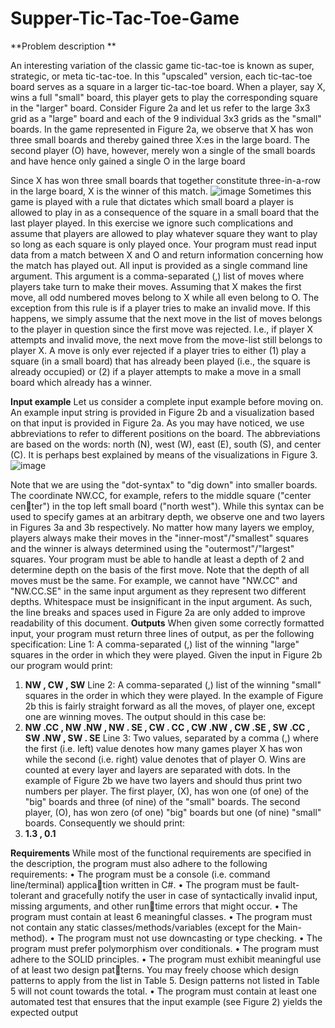 # Supper-Tic-Tac-Toe-Game

**Problem description **

An interesting variation of the classic game tic-tac-toe is known as super,
strategic, or meta tic-tac-toe. In this "upscaled" version, each tic-tac-toe
board serves as a square in a larger tic-tac-toe board. When a player, say X,
wins a full "small" board, this player gets to play the corresponding square
in the "larger" board. Consider Figure 2a and let us refer to the large 3x3
grid as a "large" board and each of the 9 individual 3x3 grids as the "small"
boards.
In the game represented in Figure 2a, we observe that X has won three small
boards and thereby gained three X:es in the large board. The second player
(O) have, however, merely won a single of the small boards and have hence
only gained a single O in the large board

Since X has won three small boards that together constitute three-in-a-row
in the large board, X is the winner of this match.
![image](https://user-images.githubusercontent.com/1320622/164992265-0d205e89-297c-4847-926d-6a4573c20115.png)
Sometimes this game is played with a rule that dictates which small board a
player is allowed to play in as a consequence of the square in a small board
that the last player played. In this exercise we ignore such complications
and assume that players are allowed to play whatever square they want to
play so long as each square is only played once.
Your program must read input data from a match between X and O and
return information concerning how the match has played out.
All input is provided as a single command line argument. This argument is
a comma-separated (,) list of moves where players take turn to make their
moves. Assuming that X makes the first move, all odd numbered moves
belong to X while all even belong to O.
The exception from this rule is if a player tries to make an invalid move.
If this happens, we simply assume that the next move in the list of moves
belongs to the player in question since the first move was rejected. I.e., if
player X attempts and invalid move, the next move from the move-list still
belongs to player X.
A move is only ever rejected if a player tries to either (1) play a square
(in a small board) that has already been played (i.e., the square is already
occupied) or (2) if a player attempts to make a move in a small board which
already has a winner.

**Input example**
Let us consider a complete input example before moving on. An example
input string is provided in Figure 2b and a visualization based on that input
is provided in Figure 2a.
As you may have noticed, we use abbreviations to refer to different positions
on the board. The abbreviations are based on the words: north (N), west
(W), east (E), south (S), and center (C). It is perhaps best explained by
means of the visualizations in Figure 3.
![image](https://user-images.githubusercontent.com/1320622/164992333-e39a7e39-25ac-4840-bb75-4c744337a662.png)

Note that we are using the "dot-syntax" to "dig down" into smaller boards.
The coordinate NW.CC, for example, refers to the middle square ("center center") in the top left small board ("north west"). While this syntax can be
used to specify games at an arbitrary depth, we observe one and two layers
in Figures 3a and 3b respectively.
No matter how many layers we employ, players always make their moves in
the "inner-most"/"smallest" squares and the winner is always determined
using the "outermost"/"largest" squares.
Your program must be able to handle at least a depth of 2 and determine
depth on the basis of the first move. Note that the depth of all moves must
be the same. For example, we cannot have "NW.CC" and "NW.CC.SE" in the same
input argument as they represent two different depths.
Whitespace must be insignificant in the input argument. As such, the line
breaks and spaces used in Figure 2a are only added to improve readability
of this document.
**Outputs**
When given some correctly formatted input, your program must return three
lines of output, as per the following specification:
Line 1: A comma-separated (,) list of the winning "large" squares in the
order in which they were played. Given the input in Figure 2b our program
would print:
1. **NW , CW , SW**
Line 2: A comma-separated (,) list of the winning "small" squares in the
order in which they were played. In the example of Figure 2b this is fairly
straight forward as all the moves, of player one, except one are winning
moves. The output should in this case be:
2. **NW .CC , NW .NW , NW . SE , CW . CC , CW .NW , CW .SE , SW .CC , SW .NW , SW . SE**
Line 3: Two values, separated by a comma (,) where the first (i.e. left)
value denotes how many games player X has won while the second (i.e.
right) value denotes that of player O. Wins are counted at every layer and
layers are separated with dots. In the example of Figure 2b we have two
layers and should thus print two numbers per player. The first player, (X),
has won one (of one) of the "big" boards and three (of nine) of the "small"
boards. The second player, (O), has won zero (of one) "big" boards but one
(of nine) "small" boards. Consequently we should print:
3. **1.3 , 0.1**

**Requirements**
While most of the functional requirements are specified in the description,
the program must also adhere to the following requirements:
• The program must be a console (i.e. command line/terminal) application written in C#.
• The program must be fault-tolerant and gracefully notify the user in
case of syntactically invalid input, missing arguments, and other runtime errors that might occur.
• The program must contain at least 6 meaningful classes.
• The program must not contain any static classes/methods/variables
(except for the Main-method).
• The program must not use downcasting or type checking.
• The program must prefer polymorphism over conditionals.
• The program must adhere to the SOLID principles.
• The program must exhibit meaningful use of at least two design patterns. You may freely choose which design patterns to apply from the
list in Table 5. Design patterns not listed in Table 5 will not count
towards the total.
• The program must contain at least one automated test that ensures
that the input example (see Figure 2) yields the expected output
